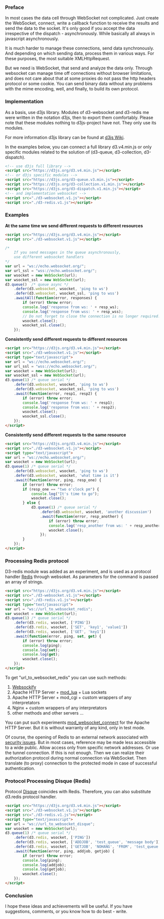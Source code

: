 ### Preface

In most cases the data cell through WebSocket not complicated.
Just create the WebSocket, connect, write a callback function to receive the results and send the data to the socket.
It's only good if you accept the data irrespective of the dispatch - asynchronously. While basically all always in javascript asynchronously.

It is much harder to manage these connections, send data synchronously. And depending on which sending data, process them in various ways. For these purposes, the most suitable XMLHttpRequest.

But we need is WebSocket, that send and analyze the data only. Through websocket can manage time off connections without browser limitations, and does not care about that at some proxies do not pass the http headers protocol or some cookie. You can send binary data without any problems with the mime encoding, well, and finally, to build its own protocol.

### Implementation

As a basis, use d3js library. Modules of d3-websocket and d3-redis me were written in the notation d3js, then to export them comfortably.
Please note that these modules nothing to d3js-project have not. They only use its modules.

For more information d3js library can be found at [d3js Wiki](https://github.com/d3/d3/wiki).

In the examples below, you can connect a full library d3.v4.min.js or only specific modules related to the solution of (d3-queue, d3-collection, d3-dispatch).

```html
<!-- use d3js full library -->
<script src="https://d3js.org/d3.v4.min.js"></script>
<!-- or d3js specific modules -->
<script src="https://d3js.org/d3-queue.v3.min.js"></script>
<script src="https://d3js.org/d3-collection.v1.min.js"></script>
<script src="https://d3js.org/d3-dispatch.v1.min.js"></script>
<!-- and implementation websocket -->
<script src="./d3-websocket.v1.js"></script>
<script src="./d3-redis.v1.js"></script>
```

### Examples

**At the same time we send different requests to different resources**
```html
<script src="https://d3js.org/d3.v4.min.js"></script>
<script src="./d3-websocket.v1.js"></script>
```

```javascript
/* 
    If you send messages in the queue asynchronously, 
    use different websocket handlers 
*/
var url = "ws://echo.websocket.org/"; 
var url_ssl = "wss://echo.websocket.org/"; 
var wsocket = new WebSocket(url);
var wsocket_ssl = new WebSocket(url);
d3.queue()  /* queue async */
    .defer(d3.websocket, wsocket, 'ping to ws')
    .defer(d3.websocket, wsocket_ssl, 'ping to wss')
    .awaitAll(function(error, responses) {
        if (error) throw error;
        console.log('response from ws: ' + resp_ws);
        console.log('response from wss: ' + resp_wss);
        // Do not forget to close the connection is no longer required.
        wsocket.close();
        wsocket_ssl.close();
    });
```


**Consistently send different requests to different resources**
```html
<script src="https://d3js.org/d3.v4.min.js"></script>
<script src="./d3-websocket.v1.js"></script>
<script type="text/javascript">
var url = "ws://echo.websocket.org/"; 
var url_ssl = "wss://echo.websocket.org/"; 
var wsocket = new WebSocket(url);
var wsocket_ssl = new WebSocket(url);
d3.queue(1) /* queue serial */
    .defer(d3.websocket, wsocket, 'ping to ws')
    .defer(d3.websocket, wsocket_ssl, 'ping to wss')
    .await(function(error, resp1, resp2) {
        if (error) throw error;
        console.log('response from ws: ' + resp1);
        console.log('response from wss: ' + resp2);
        wsocket.close();
        wsocket_ssl.close();
    });
</script>
```

**Consistently send different requests to the same resource**
```html
<script src="https://d3js.org/d3.v4.min.js"></script>
<script src="./d3-websocket.v1.js"></script>
<script type="text/javascript">
var url = "ws://echo.websocket.org/"; 
var wsocket = new WebSocket(url);
d3.queue(1) /* queue serial */
    .defer(d3.websocket, wsocket, 'ping to ws')
    .defer(d3.websocket, wsocket, 'what time is it')
    .await(function(error, ping, resp_one) {
        if (error) throw error;
        if (resp_one == "two o'clock pm") {
            console.log("It's time to go");
            wsocket.close();
        } else {
            d3.queue(1) /* queue serial */
                .defer(d3.websocket, wsocket, 'another discussion')
                .await(function(error, resp_another) {
                    if (error) throw error;
                    console.log('resp_another from ws: ' + resp_another);
                    wsocket.close();
                });
        }
    });
</script>
```

### Processing Redis protocol

D3-redis module was added as an experiment, and is used as a protocol handler [Redis](https://redis.io) through websoket. As parameters for the command is passed an array of strings.

```html
<script src="https://d3js.org/d3.v4.min.js"></script>
<script src="./d3-websocket.v1.js"></script>
<script src="./d3-redis.v1.js"></script>
<script type="text/javascript">
var url = "ws://url_to_websocket_redis"; 
var wsocket = new WebSocket(url);
d3.queue(1) /* queue serial */
    .defer(d3.redis, wsocket, ['PING'])
    .defer(d3.redis, wsocket, ['SET', 'key1', 'value1'])
    .defer(d3.redis, wsocket, ['GET', 'key1'])
    .await(function(error, ping, set, get) {
        if (error) throw error;
        console.log(ping);
        console.log(set);
        console.log(get);
        wsocket.close();
    });
</script>
```

To get "url_to_websocket_redis" you can use such methods:

1. [Websockify](https://github.com/novnc/websockify)
2. Apache HTTP Server + [mod_lua](https://httpd.apache.org/docs/2.4/mod/mod_lua.html) + Lua sockets
3. Apache HTTP Server + mod_cgi + custom wrappers of any interpretators
3. Nginx + custom wrappers of any interpretators
4. other methods and other servers ...

You can put such experiments [mod_websocket_connect](https://github.com/culibinx/mod_websocket_connect) for the Apache HTTP Server. But it is without warranty of any kind, only in test mode.

Of course, the opening of Redis to an external network associated with [security issues](https://redis.io/topics/security).
But in most cases, reference may be made less accessible to a wide public. Allow access only from specific network addresses. Or use the tunnel connection.
If this is not enough. Then we can realize their authorization protocol during normal connection via WebSocket. Then translate (to proxy) connection to the protected mode in case of successful authentication.

### Protocol Processing Disque (Redis)

Protocol [Disque](https://github.com/antirez/disque) coincides with Redis. Therefore, you can also substitute d3.redis protocol handler.

```html
<script src="https://d3js.org/d3.v4.min.js"></script>
<script src="./d3-websocket.v1.js"></script>
<script src="./d3-redis.v1.js"></script>
<script type="text/javascript">
var url = "ws://url_to_websocket_disque"; 
var wsocket = new WebSocket(url);
d3.queue(1) /* queue serial */
    .defer(d3.redis, wsocket, ['PING'])
    .defer(d3.redis, wsocket, ['ADDJOB', 'test_queue', 'message body'])
    .defer(d3.redis, wsocket, ['GETJOB', 'NOHANG', 'FROM', 'test_queue'])
    .await(function(error, ping, addjob, getjob) {
        if (error) throw error;
        console.log(ping);
        console.log(addjob);
        console.log(getjob);
        wsocket.close();
    });
</script>
```

### Conclusion

I hope these ideas and achievements will be useful. If you have suggestions, comments, or you know how to do best - write.

